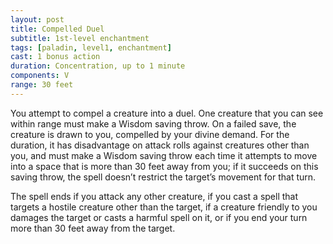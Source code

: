 ```yaml
---
layout: post
title: Compelled Duel
subtitle: 1st-level enchantment
tags: [paladin, level1, enchantment]
cast: 1 bonus action
duration: Concentration, up to 1 minute
components: V
range: 30 feet
---
```

You attempt to compel a creature into a duel. One creature that you can see within range must make a Wisdom saving throw. On a failed save, the creature is drawn to you, compelled by your divine demand. For the duration, it has disadvantage on attack rolls against creatures other than you, and must make a Wisdom saving throw each time it attempts to move into a space that is more than 30 feet away from you; if it succeeds on this saving throw, the spell doesn’t restrict the target’s movement for that turn.

The spell ends if you attack any other creature, if you cast a spell that targets a hostile creature other than the target, if a creature friendly to you damages the target or casts a harmful spell on it, or if you end your turn more than 30 feet away from the target.